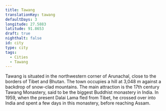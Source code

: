 ```yaml
---
title: Tawang
translationKey: tawang
defaultDays: 3
longitude: 27.5883
latitude: 91.8653
draft: true
nighthalt: false
id: city
type: city
tags:
  - Cities
  - Tawang
---
```

Tawang is situated in the northwestern corner of Arunachal, close to the borders of Tibet and Bhutan. The town occupies a hill at 3,048 m against a backdrop of snow-clad mountains. The main attraction is the 17th century Tawang Monastery, said to be the biggest Buddhist monastery in India. In 1959, when the present Dalai Lama fled from Tibet, he crossed over into India and spent a few days in this monastery, before reaching Assam.